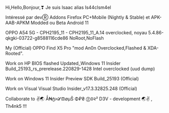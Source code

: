 
Hi,Hello,Bonjour,❣ Je suis Isaac alias Is44cIsm4el

Intéressé par devⓇ Addons Firefox PC+Mobile (Nightly & Stable) et APK-AAB-APKM Modded ou Beta Android 11

OPPO A54 5G - CPH2195_11 - CPH2195_11_A.14 overclocked, noyau 5.4.86-qkgki-03722-g8588116cde86 NoRoot,NoFlash

My (Official) OPPO Find X5 Pro "mod An0n Overclocked,Flashed & XDA-Rooted".

Work on HP BIOS flashed Updated_Windows 11 Insider Build_25193_rs_prerelease.220829-1428 Intel overclocked (uud dump)

Work on Windows 11 Insider Preview SDK Build_25193 (Official)

Work on Visual Visual Studio Insider_v17.3.32825.248 (Official)

Collaborate to ✌🌏 Ǻ₦ტℵᎽᙢ∅μŠ Φ₽₴ ⓶𝟘૨² D3V - development 🌏✌ , Th4nk5 !!!
